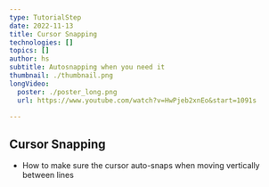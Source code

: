 ```yaml
---
type: TutorialStep
date: 2022-11-13
title: Cursor Snapping
technologies: []
topics: []
author: hs
subtitle: Autosnapping when you need it
thumbnail: ./thumbnail.png
longVideo:
  poster: ./poster_long.png
  url: https://www.youtube.com/watch?v=HwPjeb2xnEo&start=1091s

---
```


## Cursor Snapping
- How to make sure the cursor auto-snaps when moving vertically between lines
